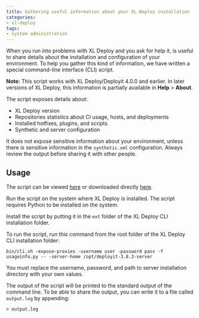```yaml
---
title: Gathering useful information about your XL Deploy installation
categories:
- xl-deploy
tags:
- system administration
---
```


When you run into problems with XL Deploy and you ask for help it, is useful to share details about the installation and configuration of your environment. To help you gather this kind of information, we have written a special command-line interface (CLI) script.

**Note:** This script works with XL Deploy/Deployit 4.0.0 and earlier. In later versions of XL Deploy, this information is partially available in **Help** > **About**.

The script exposes details about:

* XL Deploy version
* Repositories statistics about CI usage, hosts, and deployments
* Installed hotfixes, plugins, and scripts
* Synthetic and server configuration

It does not expose sensitive information about your environment, unless there is sensitive information in the `synthetic.xml` configuration. Always review the output before sharing it with other people.

## Usage

The script can be viewed [here](https://github.com/xebialabs/community-plugins/blob/master/cli-scripts/usageinfo/usageinfo.py) or downloaded directly [here](https://raw.github.com/xebialabs/community-plugins/master/cli-scripts/usageinfo/usageinfo.py).

Run the script on the system where XL Deploy is installed. The script requires Python to be installed on the system.

Install the script by putting it in the `ext` folder of the XL Deploy CLI installation folder.

To run the script, run this command from the root folder of the XL Deploy CLI installation folder:

    bin/cli.sh -expose-proxies -username user -password pass -f usageinfo.py -- -server-home /opt/deployit-3.8.3-server

You must replace the username, password, and path to server installation directory with your own values.

The output of the script will be printed to the standard output of the command line. To be able to share the output, you can write it to a file called `output.log` by appending:

    > output.log
